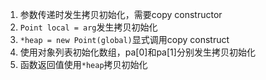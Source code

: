 1. 参数传递时发生拷贝初始化，需要copy constructor
2. `Point local = arg`发生拷贝初始化
3. `*heap = new Point(global)`显式调用copy construct
4. 使用对象列表初始化数组，pa[0]和pa[1]分别发生拷贝初始化
5. 函数返回值使用`*heap`拷贝初始化

